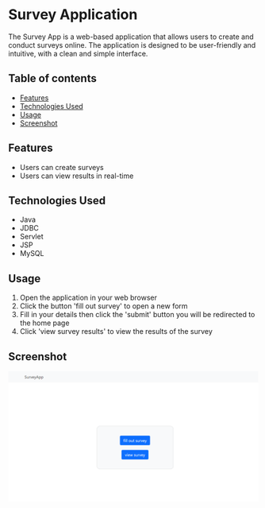 # Survey Application

The Survey App is a web-based application that allows users to create and conduct surveys online. The application is designed to be user-friendly and intuitive, with a clean and simple interface.

## Table of contents

- [Features](#features)
- [Technologies Used](#technologies-used)
- [Usage](#usage)
- [Screenshot](#screenshot)

## Features

- Users can create surveys
- Users can view results in real-time

## Technologies Used

- Java 
- JDBC
- Servlet
- JSP
- MySQL

## Usage

1. Open the application in your web browser
2. Click the button 'fill out survey' to open a new form
3. Fill in your details then click the 'submit' button you will be redirected to the home page
4. Click 'view survey results' to view the results of the survey

## Screenshot

![](./images/Survey-App.png)
